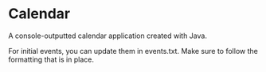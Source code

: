 # Calendar
A console-outputted calendar application created with Java. 

For initial events, you can update them in events.txt. Make sure to follow the formatting that is in place. 
